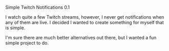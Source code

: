 Simple Twitch Notifications 0.1

I watch quite a few Twitch streams, however, I never get notifications when any of them are live.  I decided I wanted to create something for myself that is simple.

I'm sure there are much better alternatives out there, but I wanted a fun simple project to do.